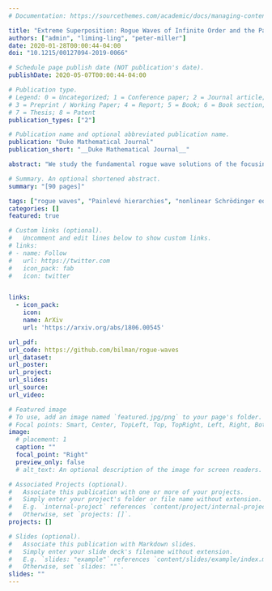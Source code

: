 ```yaml
---
# Documentation: https://sourcethemes.com/academic/docs/managing-content/

title: "Extreme Superposition: Rogue Waves of Infinite Order and the Painlevé-III Hierarchy"
authors: ["admin", "liming-ling", "peter-miller"]
date: 2020-01-28T00:00:44-04:00
doi: "10.1215/00127094-2019-0066"

# Schedule page publish date (NOT publication's date).
publishDate: 2020-05-07T00:00:44-04:00

# Publication type.
# Legend: 0 = Uncategorized; 1 = Conference paper; 2 = Journal article;
# 3 = Preprint / Working Paper; 4 = Report; 5 = Book; 6 = Book section;
# 7 = Thesis; 8 = Patent
publication_types: ["2"]

# Publication name and optional abbreviated publication name.
publication: "Duke Mathematical Journal"
publication_short: "__Duke Mathematical Journal__"

abstract: "We study the fundamental rogue wave solutions of the focusing nonlinear Schrödinger equation in the limit of large order. Using a recently proposed Riemann–Hilbert representation of the rogue wave solution of arbitrary order $k$, we establish the existence of a limiting profile of the rogue wave in the large-$k$ limit when the solution is viewed in appropriate rescaled variables capturing the near-field region where the solution has the largest amplitude. The limiting profile is a new particular solution of the focusing nonlinear Schrödinger equation in the rescaled variables—the rogue wave of infinite order—which also satisfies ordinary differential equations with respect to space and time. The spatial differential equations are identified with certain members of the Painlevé-III hierarchy. We compute the far-field asymptotic behavior of the near-field limit solution and compare the asymptotic formulas with the exact solution using numerical methods for solving Riemann–Hilbert problems. In a certain transitional region for the asymptotics, the near-field limit function is described by a specific globally defined tritronquée solution of the Painlevé-II equation. These properties lead us to regard the rogue wave of infinite order as a new special function."

# Summary. An optional shortened abstract.
summary: "[90 pages]"

tags: ["rogue waves", "Painlevé hierarchies", "nonlinear Schrödinger equation", "Riemann-Hilbert problems", "spectral singularities"]
categories: []
featured: true

# Custom links (optional).
#   Uncomment and edit lines below to show custom links.
# links:
# - name: Follow
#   url: https://twitter.com
#   icon_pack: fab
#   icon: twitter


links:
  - icon_pack:
    icon:
    name: ArXiv
    url: 'https://arxiv.org/abs/1806.00545'

url_pdf:
url_code: https://github.com/bilman/rogue-waves
url_dataset:
url_poster:
url_project:
url_slides:
url_source:
url_video:

# Featured image
# To use, add an image named `featured.jpg/png` to your page's folder.
# Focal points: Smart, Center, TopLeft, Top, TopRight, Left, Right, BottomLeft, Bottom, BottomRight.
image:
  # placement: 1
  caption: ""
  focal_point: "Right"
  preview_only: false
  # alt_text: An optional description of the image for screen readers.

# Associated Projects (optional).
#   Associate this publication with one or more of your projects.
#   Simply enter your project's folder or file name without extension.
#   E.g. `internal-project` references `content/project/internal-project/index.md`.
#   Otherwise, set `projects: []`.
projects: []

# Slides (optional).
#   Associate this publication with Markdown slides.
#   Simply enter your slide deck's filename without extension.
#   E.g. `slides: "example"` references `content/slides/example/index.md`.
#   Otherwise, set `slides: ""`.
slides: ""
---
```

